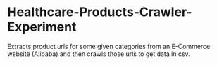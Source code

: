 # Healthcare-Products-Crawler-Experiment
Extracts product urls for some given categories from an E-Commerce website (Alibaba) and then crawls those urls to get data in csv.
